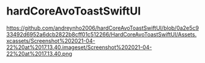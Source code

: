 # hardCoreAvoToastSwiftUI

https://github.com/andreynho2006/hardCoreAvoToastSwiftUI/blob/0a2e5c933492d6952a6dcb2822b8cff01c512266/HardCoreAvoToastSwiftUI/Assets.xcassets/Screenshot%202021-04-22%20at%2017.13.40.imageset/Screenshot%202021-04-22%20at%2017.13.40.png
